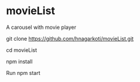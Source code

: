 # movieList
A carousel with movie player

git clone https://github.com/hnagarkoti/movieList.git

cd movieList

npm install

Run npm start
